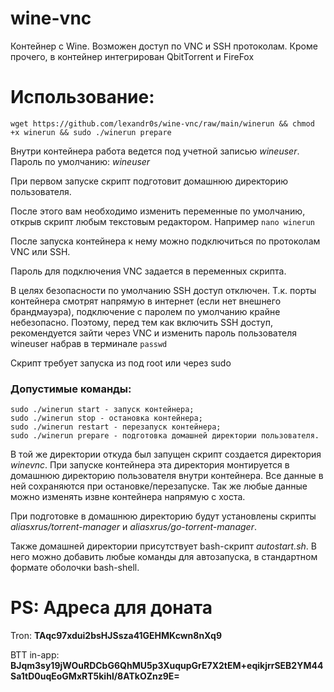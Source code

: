 # wine-vnc
Контейнер с Wine.
Возможен доступ по VNC и SSH протоколам.
Кроме прочего, в контейнер интегрирован QbitTorrent и FireFox

# Использование:
```
wget https://github.com/lexandr0s/wine-vnc/raw/main/winerun && chmod +x winerun && sudo ./winerun prepare
```

Внутри контейнера работа ведется под учетной записью *wineuser*. Пароль по умолчанию: *wineuser*

При первом запуске скрипт подготовит домашнюю директорию пользователя.

После этого вам необходимо изменить переменные по умолчанию, открыв скрипт любым текстовым редактором. Например
```nano winerun```

После запуска контейнера к нему можно подключиться по протоколам VNC или SSH.

Пароль для подключения VNC задается в переменных скрипта.

В целях безопасности по умолчанию SSH доступ отключен. Т.к. порты контейнера смотрят напрямую в интернет (если нет внешнего брандмауэра), подключение с паролем по умолчанию крайне небезопасно. Поэтому, перед тем как включить SSH доступ, рекомендуется зайти через VNC и изменить пароль пользователя wineuser набрав в терминале ```passwd```

Скрипт требует запуска из под root или через sudo

### Допустимые команды:
```
sudo ./winerun start - запуск контейнера;
sudo ./winerun stop - остановка контейнера;
sudo ./winerun restart - перезапуск контейнера;
sudo ./winerun prepare - подготовка домашней директории пользователя.
```

В той же директории откуда был запущен скрипт создается директория *winevnc*. При запуске контейнера эта директория монтируется в домашнюю директорию пользователя внутри контейнера. Все данные в ней сохраняются при остановке/перезапуске. Так же любые данные можно изменять извне контейнера напрямую с хоста.

При подготовке в домашнюю директорию будут установлены скрипты *aliasxrus/torrent-manager* и *aliasxrus/go-torrent-manager*.

Также домашней директории присутствует bash-скрипт *autostart.sh*. В него можно добавить любые команды для автозапуска, в стандартном формате оболочки bash-shell.

# PS: Адреса для доната
Tron: **TAqc97xdui2bsHJSsza41GEHMKcwn8nXq9**

BTT in-app: **BJqm3sy19jWOuRDCbG6QhMU5p3XuqupGrE7X2tEM+eqikjrrSEB2YM44Sa1tD0uqEoGMxRT5kihl/8ATkOZnz9E=**
